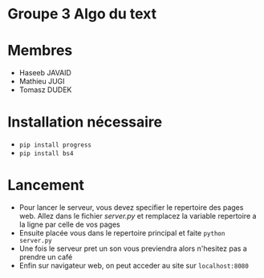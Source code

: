 # Groupe 3 Algo du text

# Membres

- Haseeb JAVAID
- Mathieu JUGI
- Tomasz DUDEK

# Installation nécessaire

- `pip install progress`
- `pip install bs4`

# Lancement

- Pour lancer le serveur, vous devez specifier le repertoire des pages web. Allez dans le fichier _server.py_ et remplacez la variable repertoire a la ligne par celle de vos pages
- Ensuite placée vous dans le repertoire principal et faite `python server.py`
- Une fois le serveur pret un son vous previendra alors n'hesitez pas a prendre un café
- Enfin sur navigateur web, on peut acceder au site sur `localhost:8080`
